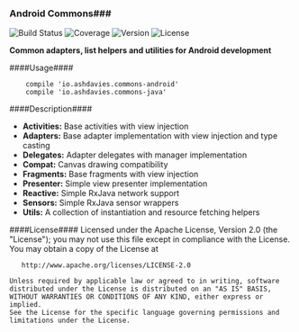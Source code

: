 ### Android Commons###
![Build Status](https://img.shields.io/travis/ashdavies/cumin.svg)
![Coverage](https://img.shields.io/codecov/c/github/ashdavies/cumin.svg)
![Version](https://img.shields.io/badge/version-0.4.0-yellowgreen.svg)
![License](https://img.shields.io/badge/license-apache%202.0-blue.svg)

**Common adapters, list helpers and utilities for Android development**

####Usage####
```android
    compile 'io.ashdavies.commons-android'
    compile 'io.ashdavies.commons-java'
```

####Description####
 - **Activities:** Base activities with view injection
 - **Adapters:** Base adapter implementation with view injection and type casting
 - **Delegates:** Adapter delegates with manager implementation
 - **Compat:** Canvas drawing compatibility
 - **Fragments:** Base fragments with view injection
 - **Presenter:** Simple view presenter implementation
 - **Reactive:** Simple RxJava network support
 - **Sensors:** Simple RxJava sensor wrappers
 - **Utils:** A collection of instantiation and resource fetching helpers

####License####
    Licensed under the Apache License, Version 2.0 (the "License");
    you may not use this file except in compliance with the License.
    You may obtain a copy of the License at

       http://www.apache.org/licenses/LICENSE-2.0

    Unless required by applicable law or agreed to in writing, software
    distributed under the License is distributed on an "AS IS" BASIS,
    WITHOUT WARRANTIES OR CONDITIONS OF ANY KIND, either express or implied.
    See the License for the specific language governing permissions and
    limitations under the License.
